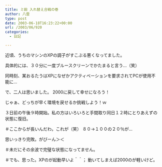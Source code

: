 ```yaml
---
title: ミ田 入れ替え合戦の巻
author: 八雲
type: post
date: 2003-06-18T16:23:22+00:00
url: /2003/06/920
categories:
  - 日記

---
```

近頃、うちのマシンのXPの調子がすこぶる悪くなってました。
  
具体的には、３０分に一度ブルースクリーンでかたまると言う…（笑）
  
同時刻、某おるたうはXPになぜかアクティベーションを要求されてPCが使用不能に…

で、二人は思いました。 2000に戻して幸せになろう！
  
じゃぁ、どっちが早く環境を戻せるか挑戦しよう！ｗ
  
３日前の午後９時開始。私の方はいろいろと手間取り同日１２時にとりあえずの状態に復旧。
  
＃ここからが長いんだわ。これが（笑） ８０→１００の２０％が…
  
思いっきり完敗。がびーん＞＜

＃未だにその余波で完璧な状態になってません。
  
＃でも、思った。XPのが起動早いよ＾＾； 動いてしまえば2000のが軽いけど。